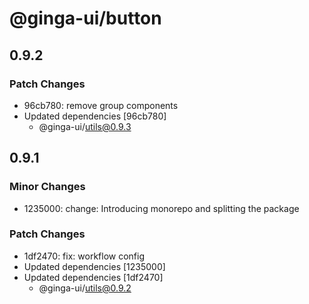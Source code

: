 # @ginga-ui/button

## 0.9.2

### Patch Changes

- 96cb780: remove group components
- Updated dependencies [96cb780]
  - @ginga-ui/utils@0.9.3

## 0.9.1

### Minor Changes

- 1235000: change: Introducing monorepo and splitting the package

### Patch Changes

- 1df2470: fix: workflow config
- Updated dependencies [1235000]
- Updated dependencies [1df2470]
  - @ginga-ui/utils@0.9.2
